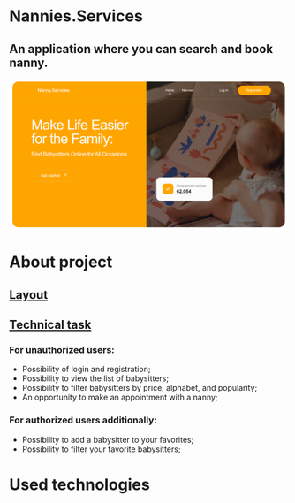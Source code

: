  <h1>Nannies.Services</h1>

<h2>An application where you can search and book nanny.</h2>
 <img src="./src/assets/images/photo_project.png" alt="Photo of project"/>

 <h1>About project</h1>
 <h2><a href="https://www.figma.com/file/u36ajEOsnwio2GDGiabVPD/Nanny-Sevices?type=design&node-id=0-1&mode=design&t=CZpMnnOCRwAYc81O-0">Layout</a></h2>
 <h2><a href="https://www.figma.com/file/u36ajEOsnwio2GDGiabVPD/Nanny-Sevices?type=design&node-id=0-1&mode=design&t=CZpMnnOCRwAYc81O-0)](https://docs.google.com/document/d/19ugM1gvOw81nCyALr4EZs3dmv6OfJm94VjupcytbnJY/edit">Technical task</a></h2>
<h3>For unauthorized users:</h3>
<ul><li>Possibility of login and registration; </li>
<li>Possibility to view the list of babysitters;</li>
<li>Possibility to filter babysitters by price, alphabet, and popularity;</li>
<li>An opportunity to make an appointment with a nanny;</li></ul>
<h3>For authorized users additionally:</h3>
<ul><li>Possibility to add a babysitter to your favorites; </li>
<li>Possibility to filter your favorite babysitters;</li>
</ul>
 <h1>Used technologies</h1>
